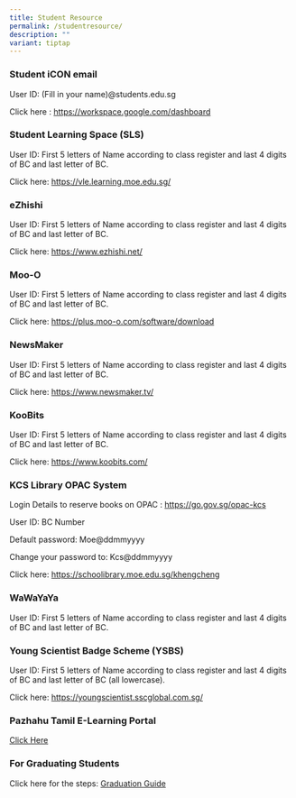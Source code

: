 ```yaml
---
title: Student Resource
permalink: /studentresource/
description: ""
variant: tiptap
---
```

<h3>Student iCON email</h3>
<p>User ID: (Fill in your name)@students.edu.sg</p>
<p>Click here : <a href="https://workspace.google.com/dashboard" rel="noopener noreferrer nofollow" target="_blank">https://workspace.google.com/dashboard</a>
</p>
<h3>Student Learning Space (SLS)</h3>
<p>User ID: First 5 letters of Name according to class register and last
4 digits of BC and last letter of BC.</p>
<p>Click here: <a href="https://vle.learning.moe.edu.sg/" rel="noopener noreferrer nofollow" target="_blank">https://vle.learning.moe.edu.sg/</a>
</p>
<h3>eZhishi</h3>
<p>User ID: First 5 letters of Name according to class register and last
4 digits of BC and last letter of BC.</p>
<p>Click here: <a href="https://www.ezhishi.net/" rel="noopener noreferrer nofollow" target="_blank">https://www.ezhishi.net/</a>
</p>
<h3>Moo-O</h3>
<p>User ID: First 5 letters of Name according to class register and last
4 digits of BC and last letter of BC.</p>
<p>Click here: <a href="https://plus.moo-o.com/software/download" rel="noopener noreferrer nofollow" target="_blank">https://plus.moo-o.com/software/download</a>
</p>
<h3>NewsMaker</h3>
<p>User ID: First 5 letters of Name according to class register and last
4 digits of BC and last letter of BC.</p>
<p>Click here: <a href="https://www.newsmaker.tv/" rel="noopener noreferrer nofollow" target="_blank">https://www.newsmaker.tv/</a>
</p>
<h3>KooBits</h3>
<p>User ID: First 5 letters of Name according to class register and last
4 digits of BC and last letter of BC.</p>
<p>Click here: <a href="https://www.koobits.com/" rel="noopener noreferrer nofollow" target="_blank">https://www.koobits.com/</a>
</p>
<h3>KCS Library OPAC System</h3>
<p>Login Details to reserve books on OPAC : <a href="https://go.gov.sg/opac-kcs" rel="noopener noreferrer nofollow" target="_blank">https://go.gov.sg/opac-kcs</a>
</p>
<p>User ID: BC Number</p>
<p>Default password: Moe@ddmmyyyy</p>
<p>Change your password to: Kcs@ddmmyyyy</p>
<p>Click here: <a href="https://schoolibrary.moe.edu.sg/khengcheng" rel="noopener noreferrer nofollow" target="_blank">https://schoolibrary.moe.edu.sg/khengcheng</a>
</p>
<h3>WaWaYaYa</h3>
<p>User ID: First 5 letters of Name according to class register and last
4 digits of BC and last letter of BC.</p>
<h3>Young Scientist Badge Scheme (YSBS)</h3>
<p>User ID: First 5 letters of Name according to class register and last
4 digits of BC and last letter of BC (all lowercase).</p>
<p>Click here: <a href="https://youngscientist.sscglobal.com.sg/" rel="noopener noreferrer nofollow" target="_blank">https://youngscientist.sscglobal.com.sg/</a>
</p>
<h3>Pazhahu Tamil E-Learning Portal</h3>
<p><a href="https://pazhahutamil.com/login/index.php" rel="noopener noreferrer nofollow" target="_blank">Click Here</a>
</p>
<h3>For Graduating Students</h3>
<p>Click here for the steps: <a href="/files/T2%20and%20A/gradinfo.pdf" rel="noopener noreferrer nofollow" target="_blank">Graduation Guide</a>
</p>
